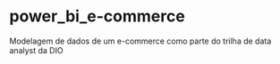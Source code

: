 # power_bi_e-commerce
Modelagem de dados de um e-commerce como parte do trilha de data analyst da DIO
